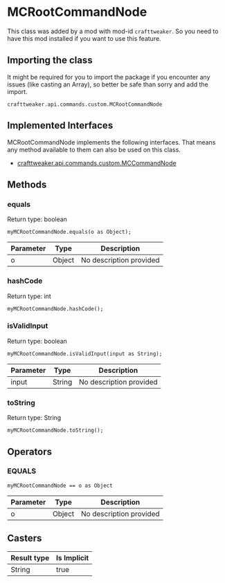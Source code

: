 # MCRootCommandNode

This class was added by a mod with mod-id `crafttweaker`. So you need to have this mod installed if you want to use this feature.

## Importing the class
It might be required for you to import the package if you encounter any issues (like casting an Array), so better be safe than sorry and add the import.  
```zenscript
crafttweaker.api.commands.custom.MCRootCommandNode
```

## Implemented Interfaces
MCRootCommandNode implements the following interfaces. That means any method available to them can also be used on this class.  
- [crafttweaker.api.commands.custom.MCCommandNode](/vanilla/api/commands/custom/MCCommandNode)

## Methods
### equals

Return type: boolean

```zenscript
myMCRootCommandNode.equals(o as Object);
```

| Parameter | Type | Description |
|-----------|------|-------------|
| o | Object | No description provided |


### hashCode

Return type: int

```zenscript
myMCRootCommandNode.hashCode();
```

### isValidInput

Return type: boolean

```zenscript
myMCRootCommandNode.isValidInput(input as String);
```

| Parameter | Type | Description |
|-----------|------|-------------|
| input | String | No description provided |


### toString

Return type: String

```zenscript
myMCRootCommandNode.toString();
```


## Operators
### EQUALS

```zenscript
myMCRootCommandNode == o as Object
```

| Parameter | Type | Description |
|-----------|------|-------------|
| o | Object | No description provided |

## Casters

| Result type | Is Implicit |
|-------------|-------------|
| String | true |

